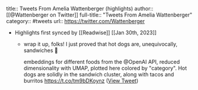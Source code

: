 title:: Tweets From Amelia Wattenberger (highlights)
author:: [[@Wattenberger on Twitter]]
full-title:: "Tweets From Amelia Wattenberger"
category:: #tweets
url:: https://twitter.com/Wattenberger

- Highlights first synced by [[Readwise]] [[Jan 30th, 2023]]
	- wrap it up, folks! I just proved that hot dogs are, unequivocally, sandwiches 🌭
	  
	  embeddings for different foods from the @OpenAI API, reduced dimensionality with UMAP, plotted here colored by "category". Hot dogs are solidly in the sandwich cluster, along with tacos and burritos https://t.co/tm9bDKoynz ([View Tweet](https://twitter.com/Wattenberger/status/1619729834153746432))